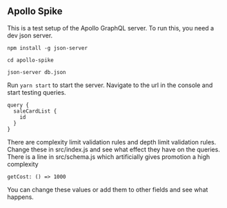 ## Apollo Spike

This is a test setup of the Apollo GraphQL server. To run this, you need a dev json server.

```
npm install -g json-server

cd apollo-spike

json-server db.json
```

Run `yarn start` to start the server. Navigate to the url in the console and start testing queries.

```
query {
  saleCardList {
    id
  }
}
```

There are complexity limit validation rules and depth limit validation rules. Change these in src/index.js and see what effect they have on the queries.
There is a line in src/schema.js which artificially gives promotion a high complexity

`getCost: () => 1000`

You can change these values or add them to other fields and see what happens.
